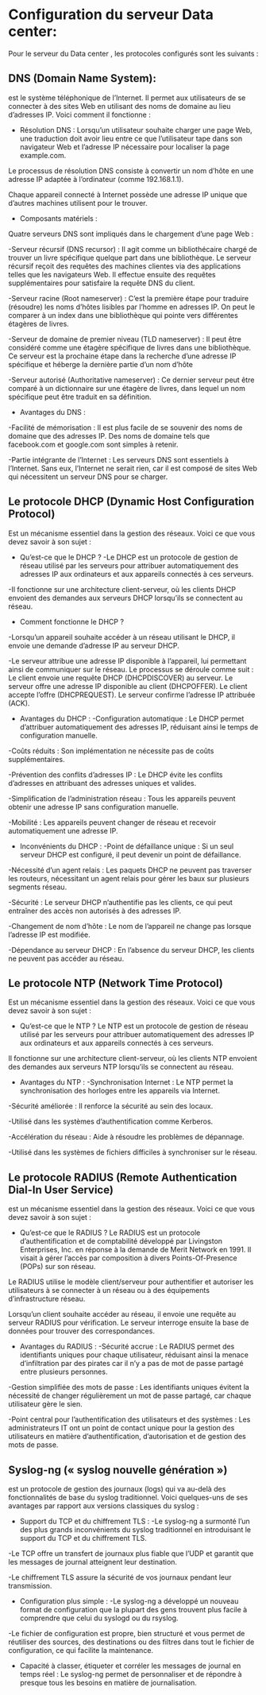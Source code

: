 # Configuration du serveur Data center:
Pour le serveur du Data center , les protocoles configurés sont les suivants :
## DNS (Domain Name System):
est le système téléphonique de l’Internet. Il permet aux utilisateurs de se connecter à des sites Web en utilisant des noms de domaine au lieu d’adresses IP. Voici comment il fonctionne :
- Résolution DNS :
Lorsqu’un utilisateur souhaite charger une page Web, une traduction doit avoir lieu entre ce que l’utilisateur tape dans son navigateur Web et l’adresse IP nécessaire pour localiser la page example.com.

Le processus de résolution DNS consiste à convertir un nom d’hôte en une adresse IP adaptée à l’ordinateur (comme 192.168.1.1).

Chaque appareil connecté à Internet possède une adresse IP unique que d’autres machines utilisent pour le trouver.

- Composants matériels :

Quatre serveurs DNS sont impliqués dans le chargement d’une page Web :

-Serveur récursif (DNS recursor) : Il agit comme un bibliothécaire chargé de trouver un livre spécifique quelque part dans une bibliothèque. Le serveur récursif reçoit des requêtes des machines clientes via des applications telles que les navigateurs Web. Il effectue ensuite des requêtes supplémentaires pour satisfaire la requête DNS du client.

-Serveur racine (Root nameserver) : C’est la première étape pour traduire (résoudre) les noms d’hôtes lisibles par l’homme en adresses IP. On peut le comparer à un index dans une bibliothèque qui pointe vers différentes étagères de livres.

-Serveur de domaine de premier niveau (TLD nameserver) : Il peut être considéré comme une étagère spécifique de livres dans une bibliothèque. Ce serveur est la prochaine étape dans la recherche d’une adresse IP spécifique et héberge la dernière partie d’un nom d’hôte 

-Serveur autorisé (Authoritative nameserver) : Ce dernier serveur peut être comparé à un dictionnaire sur une étagère de livres, dans lequel un nom spécifique peut être traduit en sa définition.

- Avantages du DNS :

-Facilité de mémorisation : Il est plus facile de se souvenir des noms de domaine que des adresses IP. Des noms de domaine tels que facebook.com et google.com sont simples à retenir.

-Partie intégrante de l’Internet : Les serveurs DNS sont essentiels à l’Internet. Sans eux, l’Internet ne serait rien, car il est composé de sites Web qui nécessitent un serveur DNS pour se charger.

## Le protocole DHCP (Dynamic Host Configuration Protocol)
Est un mécanisme essentiel dans la gestion des réseaux. Voici ce que vous devez savoir à son sujet :
- Qu’est-ce que le DHCP ?
-Le DHCP est un protocole de gestion de réseau utilisé par les serveurs pour attribuer automatiquement des adresses IP aux ordinateurs et aux appareils connectés à ces serveurs.

-Il fonctionne sur une architecture client-serveur, où les clients DHCP envoient des demandes aux serveurs DHCP lorsqu’ils se connectent au réseau.

- Comment fonctionne le DHCP ?

-Lorsqu’un appareil souhaite accéder à un réseau utilisant le DHCP, il envoie une demande d’adresse IP au serveur DHCP.

-Le serveur attribue une adresse IP disponible à l’appareil, lui permettant ainsi de communiquer sur le réseau.
Le processus se déroule comme suit :
Le client envoie une requête DHCP (DHCPDISCOVER) au serveur.
Le serveur offre une adresse IP disponible au client (DHCPOFFER).
Le client accepte l’offre (DHCPREQUEST).
Le serveur confirme l’adresse IP attribuée (ACK).
- Avantages du DHCP :
-Configuration automatique : Le DHCP permet d’attribuer automatiquement des adresses IP, réduisant ainsi le temps de configuration manuelle.

-Coûts réduits : Son implémentation ne nécessite pas de coûts supplémentaires.

-Prévention des conflits d’adresses IP : Le DHCP évite les conflits d’adresses en attribuant des adresses uniques et valides.

-Simplification de l’administration réseau : Tous les appareils peuvent obtenir une adresse IP sans configuration manuelle.

-Mobilité : Les appareils peuvent changer de réseau et recevoir automatiquement une adresse IP.
- Inconvénients du DHCP :
-Point de défaillance unique : Si un seul serveur DHCP est configuré, il peut devenir un point de défaillance.

-Nécessité d’un agent relais : Les paquets DHCP ne peuvent pas traverser les routeurs, nécessitant un agent relais pour gérer les baux sur plusieurs segments réseau.

-Sécurité : Le serveur DHCP n’authentifie pas les clients, ce qui peut entraîner des accès non autorisés à des adresses IP.

-Changement de nom d’hôte : Le nom de l’appareil ne change pas lorsque l’adresse IP est modifiée.

-Dépendance au serveur DHCP : En l’absence du serveur DHCP, les clients ne peuvent pas accéder au réseau.
## Le protocole NTP (Network Time Protocol) 
Est un mécanisme essentiel dans la gestion des réseaux. Voici ce que vous devez savoir à son sujet :
- Qu’est-ce que le NTP ?
Le NTP est un protocole de gestion de réseau utilisé par les serveurs pour attribuer automatiquement des adresses IP aux ordinateurs et aux appareils connectés à ces serveurs.

Il fonctionne sur une architecture client-serveur, où les clients NTP envoient des demandes aux serveurs NTP lorsqu’ils se connectent au réseau.

- Avantages du NTP :
-Synchronisation Internet : Le NTP permet la synchronisation des horloges entre les appareils via Internet.

-Sécurité améliorée : Il renforce la sécurité au sein des locaux.

-Utilisé dans les systèmes d’authentification comme Kerberos.

-Accélération du réseau : Aide à résoudre les problèmes de dépannage.

-Utilisé dans les systèmes de fichiers difficiles à synchroniser sur le réseau.

## Le protocole RADIUS (Remote Authentication Dial-In User Service)
est un mécanisme essentiel dans la gestion des réseaux. Voici ce que vous devez savoir à son sujet :

- Qu’est-ce que le RADIUS ?
Le RADIUS est un protocole d’authentification et de comptabilité développé par Livingston Enterprises, Inc. en réponse à la demande de Merit Network en 1991. Il visait à gérer l’accès par composition à divers Points-Of-Presence (POPs) sur son réseau.

Le RADIUS utilise le modèle client/serveur pour authentifier et autoriser les utilisateurs à se connecter à un réseau ou à des équipements d’infrastructure réseau.

Lorsqu’un client souhaite accéder au réseau, il envoie une requête au serveur RADIUS pour vérification. Le serveur interroge ensuite la base de données pour trouver des correspondances.

- Avantages du RADIUS :
-Sécurité accrue : Le RADIUS permet des identifiants uniques pour chaque utilisateur, réduisant ainsi la menace d’infiltration par des pirates car il n’y a pas de mot de passe partagé entre plusieurs personnes.

-Gestion simplifiée des mots de passe : Les identifiants uniques évitent la nécessité de changer régulièrement un mot de passe partagé, car chaque utilisateur gère le sien.

-Point central pour l’authentification des utilisateurs et des systèmes : Les administrateurs IT ont un point de contact unique pour la gestion des utilisateurs en matière d’authentification, d’autorisation et de gestion des mots de passe.

## Syslog-ng (« syslog nouvelle génération »)
est un protocole de gestion des journaux (logs) qui va au-delà des fonctionnalités de base du syslog traditionnel. Voici quelques-uns de ses avantages par rapport aux versions classiques du syslog :
- Support du TCP et du chiffrement TLS :
-Le syslog-ng a surmonté l’un des plus grands inconvénients du syslog traditionnel en introduisant le support du TCP et du chiffrement TLS.

-Le TCP offre un transfert de journaux plus fiable que l’UDP et garantit que les messages de journal atteignent leur destination.

-Le chiffrement TLS assure la sécurité de vos journaux pendant leur transmission.
- Configuration plus simple :
-Le syslog-ng a développé un nouveau format de configuration que la plupart des gens trouvent plus facile à comprendre que celui du syslogd ou du rsyslog.

-Le fichier de configuration est propre, bien structuré et vous permet de réutiliser des sources, des destinations ou des filtres dans tout le fichier de configuration, ce qui facilite la maintenance.
- Capacité à classer, étiqueter et corréler les messages de journal en temps réel :
Le syslog-ng permet de personnaliser et de répondre à presque tous les besoins en matière de journalisation.
